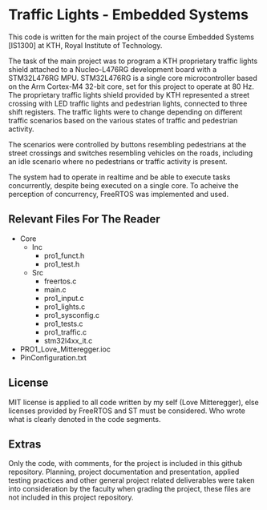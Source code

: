 # Traffic Lights - Embedded Systems
This code is written for the main project of the course 
Embedded Systems [IS1300] at KTH, Royal Institute of Technology.

The task of the main project was to program a KTH proprietary traffic lights shield attached to a Nucleo-L476RG development board with a STM32L476RG MPU.
STM32L476RG is a single core microcontroller based on the Arm Cortex-M4 32-bit core, set for this project to operate at 80 Hz.
The proprietary traffic lights shield provided by KTH represented a street crossing with LED traffic lights and pedestrian lights, connected to three shift registers.
The traffic lights were to change depending on different traffic scenarios based on the various states of traffic and pedestrian activity. 

The scenarios were controlled by buttons resembling pedestrians at the street crossings and switches resembling vehicles on the roads, including an idle scenario where no pedestrians or traffic activity is present.

The system had to operate in realtime and be able to execute tasks concurrently, despite being executed on a single core. To acheive the perception of concurrency, FreeRTOS was implemented and used.

## Relevant Files For The Reader
- Core
  - Inc
    -  pro1_funct.h
    -  pro1_test.h
  - Src
    - freertos.c
    - main.c
    - pro1_input.c
    - pro1_lights.c
    - pro1_sysconfig.c
    - pro1_tests.c
    - pro1_traffic.c
    - stm32l4xx_it.c
- PRO1_Love_Mitteregger.ioc
- PinConfiguration.txt 

## License
MIT license is applied to all code written by my self (Love Mitteregger), else licenses provided by FreeRTOS and ST must be considered. Who wrote what is clearly denoted in the code segments.

## Extras
Only the code, with comments, for the project is included in this github repository.
Planning, project documentation and presentation, applied testing practices and other general project related deliverables were taken into consideration by the faculty when grading the project, these files are not included in this project repository.
